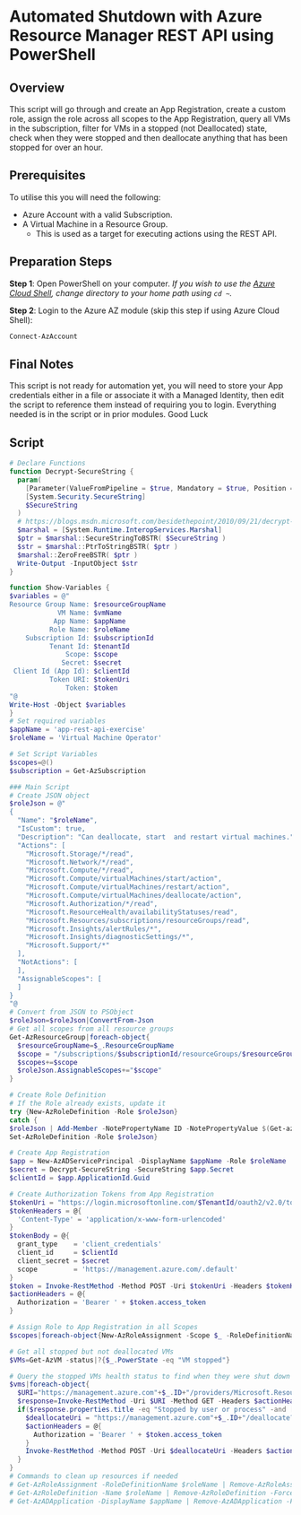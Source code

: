 ﻿# Automated Shutdown with Azure Resource Manager REST API using PowerShell

## Overview
This script will go through and create an App Registration, create a custom role, assign the role across all scopes to the App Registration, query all VMs in the subscription, filter for VMs in a stopped (not Deallocated) state, check when they were stopped and then deallocate anything that has been stopped for over an hour.


## Prerequisites

To utilise this you will need the following:

* Azure Account with a valid Subscription.
* A Virtual Machine in a Resource Group.
  * This is used as a target for executing actions using the REST API.

## Preparation Steps
**Step 1**: Open PowerShell on your computer. _If you wish to use the [Azure Cloud Shell](https://shell.azure.com/), change directory to your home path using `cd ~`._

**Step 2**: Login to the Azure AZ module (skip this step if using Azure Cloud Shell):

```powershell
Connect-AzAccount
```
## Final Notes
This script is not ready for automation yet, you will need to store your App credentials either in a file or associate it with a Managed Identity, then edit the script to reference them instead of requiring you to login.
Everything needed is in the script or in prior modules.
Good Luck

## Script
```powershell
# Declare Functions
function Decrypt-SecureString {
  param(
    [Parameter(ValueFromPipeline = $true, Mandatory = $true, Position = 0)]
    [System.Security.SecureString]
    $SecureString
  )
  # https://blogs.msdn.microsoft.com/besidethepoint/2010/09/21/decrypt-secure-strings-in-powershell/
  $marshal = [System.Runtime.InteropServices.Marshal]
  $ptr = $marshal::SecureStringToBSTR( $SecureString )
  $str = $marshal::PtrToStringBSTR( $ptr )
  $marshal::ZeroFreeBSTR( $ptr )
  Write-Output -InputObject $str
}

function Show-Variables {
$variables = @"
Resource Group Name: $resourceGroupName
            VM Name: $vmName
           App Name: $appName
          Role Name: $roleName
    Subscription Id: $subscriptionId
          Tenant Id: $tenantId
              Scope: $scope
             Secret: $secret
 Client Id (App Id): $clientId
          Token URI: $tokenUri
              Token: $token
"@
Write-Host -Object $variables
}
# Set required variables
$appName = 'app-rest-api-exercise'
$roleName = 'Virtual Machine Operator'

# Set Script Variables
$scopes=@()
$subscription = Get-AzSubscription

### Main Script
# Create JSON object
$roleJson = @"
{
  "Name": "$roleName",
  "IsCustom": true,
  "Description": "Can deallocate, start  and restart virtual machines.",
  "Actions": [
    "Microsoft.Storage/*/read",
    "Microsoft.Network/*/read",
    "Microsoft.Compute/*/read",
    "Microsoft.Compute/virtualMachines/start/action",
    "Microsoft.Compute/virtualMachines/restart/action",
    "Microsoft.Compute/virtualMachines/deallocate/action",
    "Microsoft.Authorization/*/read",
    "Microsoft.ResourceHealth/availabilityStatuses/read",
    "Microsoft.Resources/subscriptions/resourceGroups/read",
    "Microsoft.Insights/alertRules/*",
    "Microsoft.Insights/diagnosticSettings/*",
    "Microsoft.Support/*"
  ],
  "NotActions": [
  ],
  "AssignableScopes": [
  ]
}
"@
# Convert from JSON to PSObject
$roleJson=$roleJson|ConvertFrom-Json
# Get all scopes from all resource groups
Get-AzResourceGroup|foreach-object{
  $resourceGroupName=$_.ResourceGroupName
  $scope = "/subscriptions/$subscriptionId/resourceGroups/$resourceGroupName"
  $scopes+=$scope
  $roleJson.AssignableScopes+="$scope"
}

# Create Role Definition
# If the Role already exists, update it
try {New-AzRoleDefinition -Role $roleJson} 
catch {
$roleJson | Add-Member -NotePropertyName ID -NotePropertyValue $(Get-azroledefinition $roleJson.Name).ID
Set-AzRoleDefinition -Role $roleJson}

# Create App Registration
$app = New-AzADServicePrincipal -DisplayName $appName -Role $roleName
$secret = Decrypt-SecureString -SecureString $app.Secret
$clientId = $app.ApplicationId.Guid

# Create Authorization Tokens from App Registration
$tokenUri = "https://login.microsoftonline.com/$TenantId/oauth2/v2.0/token"
$tokenHeaders = @{
  'Content-Type' = 'application/x-www-form-urlencoded'
}
$tokenBody = @{
  grant_type    = 'client_credentials'
  client_id     = $clientId
  client_secret = $secret
  scope         = 'https://management.azure.com/.default'
}
$token = Invoke-RestMethod -Method POST -Uri $tokenUri -Headers $tokenHeaders -Body $tokenBody
$actionHeaders = @{
  Authorization = 'Bearer ' + $token.access_token
}

# Assign Role to App Registration in all Scopes
$scopes|foreach-object{New-AzRoleAssignment -Scope $_ -RoleDefinitionName $roleName -ApplicationId $clientID}

# Get all stopped but not deallocated VMs
$VMs=Get-AzVM -status|?{$_.PowerState -eq "VM stopped"}

# Query the stopped VMs health status to find when they were shut down and then deallocate them if they have been turned off longer than 1 hour.
$vms|foreach-object{
  $URI="https://management.azure.com"+$_.ID+"/providers/Microsoft.ResourceHealth/availabilityStatuses/current?api-version=2018-07-01-preview"
  $response=Invoke-RestMethod -Uri $URI -Method GET -Headers $actionHeaders
  if($response.properties.title -eq "Stopped by user or process" -and [datetime]$response.properties.occuredTime -lt $(Get-Date).AddHours(-1)){
    $deallocateUri = "https://management.azure.com"+$_.ID+"/deallocate?api-version=2018-06-01"
    $actionHeaders = @{
      Authorization = 'Bearer ' + $token.access_token
    }
    Invoke-RestMethod -Method POST -Uri $deallocateUri -Headers $actionHeaders -Verbose
  }
}
# Commands to clean up resources if needed
# Get-AzRoleAssignment -RoleDefinitionName $roleName | Remove-AzRoleAssignment
# Get-AzRoleDefinition -Name $roleName | Remove-AzRoleDefinition -Force
# Get-AzADApplication -DisplayName $appName | Remove-AzADApplication -Force
```